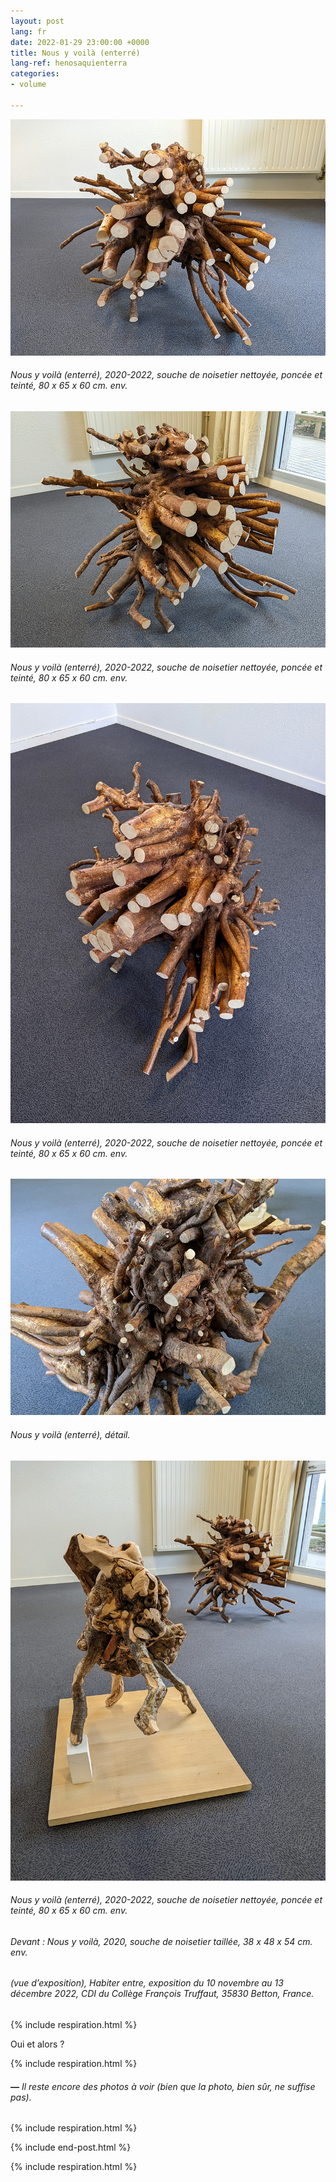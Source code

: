 ```yaml
---
layout: post
lang: fr
date: 2022-01-29 23:00:00 +0000
title: Nous y voilà (enterré)
lang-ref: henosaquienterra
categories:
- volume

---
```

![](/imgs/pxl_20221110_133414006-night-up.jpg)

###### _Nous y voilà (enterré)_, 2020-2022, souche de noisetier nettoyée, poncée et teinté, 80 x 65 x 60 cm. env.

![](/imgs/pxl_20221110_133255335-night-up.jpg)

###### _Nous y voilà (enterré)_, 2020-2022, souche de noisetier nettoyée, poncée et teinté, 80 x 65 x 60 cm. env.

![](/imgs/pxl_20221110_133133012-night-up.jpg)

###### _Nous y voilà (enterré)_, 2020-2022, souche de noisetier nettoyée, poncée et teinté, 80 x 65 x 60 cm. env.

![](/imgs/pxl_20221110_133103788-night-up.jpg)

###### _Nous y voilà (enterré)_, détail.

![](/imgs/pxl_20221110_132430281-night-up.jpg)

###### _Nous y voilà (enterré)_, 2020-2022, souche de noisetier nettoyée, poncée et teinté, 80 x 65 x 60 cm. env.

###### Devant : _Nous y voilà_, 2020, souche de noisetier taillée, 38 x 48 x 54 cm. env.

###### (vue d’exposition), _Habiter entre_, exposition du 10 novembre au 13 décembre 2022, CDI du Collège François Truffaut, 35830 Betton, France.

{% include respiration.html %}

Oui et alors ?

{% include respiration.html %}

###### **_—_** _Il reste encore des photos à voir (bien que la photo, bien sûr, ne suffise pas)._

{% include respiration.html %}

{% include end-post.html %}

{% include respiration.html %}